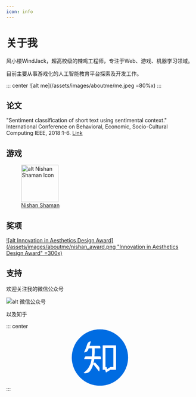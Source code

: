 ```yaml
---
icon: info
---
```


# 关于我

风小楼WindJack，超高校级的辣鸡工程师，专注于Web、游戏、机器学习领域。

目前主要从事游戏化的人工智能教育平台探索及开发工作。

::: center
![alt me](/assets/images/aboutme/me.jpeg  =80%x)
:::


## 论文

"Sentiment classification of short text using sentimental context." International Conference on Behavioral, Economic, Socio-Cultural Computing IEEE, 2018:1-6. [Link](https://ieeexplore.ieee.org/document/8256405)


## 游戏


<figure><a href="/games"><img src="/assets/icon/NishanIcon.jpeg" alt="alt Nishan Shaman Icon" title="Nishan Shaman" width="100" loading="lazy"><figcaption style="display: block;">Nishan Shaman</figcaption></a></figure>



## 奖项

[![alt Innovation in Aesthetics Design Award](/assets/images/aboutme/nishan_award.png "Innovation in Aesthetics Design Award" =300x)](https://www.indiecade.com/awards5/2018-awards)


## 支持


欢迎关注我的微信公众号

![alt 微信公众号](/assets/images/wechat.png)

以及知乎

::: center
<a style="display: block; width: 30%; margin: 0 auto;" href="https://www.zhihu.com/people/fengxiaolou" rel="noopener noreferrer" target="_blank" aria-label="Zhihu" data-balloon-pos="up"><svg xmlns="http://www.w3.org/2000/svg" arialabelledby="zhihu" class="icon zhihu-icon" viewBox="0 0 1024 1024"><circle cx="512" cy="512" r="512" fill="#006CE2"></circle>,<path fill="#fff" d="M513.65 491.261H411.551c1.615-16.154 5.815-60.095 5.815-84.973 0-24.88-.323-60.742-.323-60.742h102.744V329.39c0-21.647-9.37-31.34-17.124-31.34h-178.67s5.169-17.77 10.015-36.186c4.846-18.417 15.832-44.264 15.832-44.264-63.003 4.2-67.958 50.941-81.743 92.729-13.787 41.785-24.556 62.356-44.586 107.912 27.786 0 55.249-13.57 66.879-32.309 11.631-18.74 16.908-40.71 16.908-40.71h62.035v59.019c0 21.107-3.878 87.45-3.878 87.45H254.742c-19.386 0-29.724 48.894-29.724 48.894h133.76c-8.4 75.82-26.493 106.191-51.91 152.716-25.418 46.525-92.728 99.406-92.728 99.406 41.033 11.63 86.589-3.555 105.974-21.972 19.386-18.417 35.863-49.756 47.817-72.838 11.954-23.081 21.972-65.124 21.972-65.124L498.462 766.86s4.846-24.233 6.461-39.418c1.616-15.186-.755-26.385-4.63-35.433-3.878-9.046-15.509-21.54-31.018-39.634-15.507-18.094-48.034-52.879-48.034-52.879s-15.832 11.63-28.108 21.001c9.046-21.97 16.262-79.695 16.262-79.695h122.343v-20.249c.003-17.66-7.319-29.29-18.089-29.29zm287.337-200.747h-234.35a4.308 4.308 0 0 0-4.309 4.308v435.099a4.308 4.308 0 0 0 4.308 4.308h40.226l14.7 50.402 81.096-50.402h98.328a4.308 4.308 0 0 0 4.308-4.308v-435.1a4.308 4.308 0 0 0-4.308-4.308zM755.97 684.47h-52.343l-61.548 39.095-10.823-39.095h-18.738V338.116H755.97v346.355z"></path></svg></a>
:::